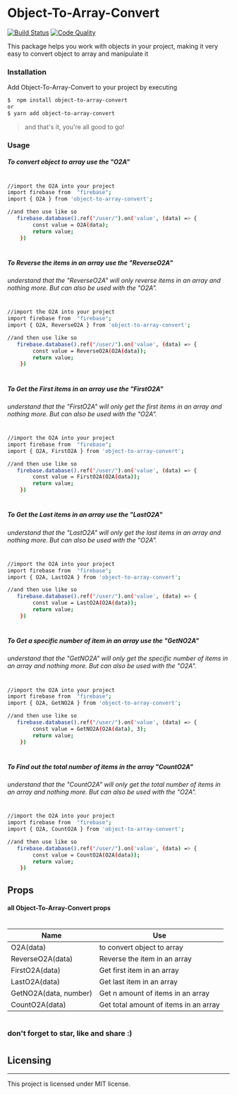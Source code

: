 # Object-To-Array-Convert


[![Build Status](https://travis-ci.com/just1and0/object-to-array-convert.svg?branch=master)](https://travis-ci.com/just1and0/object-to-array-convert/) [![Code Quality](https://scrutinizer-ci.com/g/just1and0/object-to-array-convert/badges/quality-score.png?b=master)](https://scrutinizer-ci.com/g/just1and0/object-to-array-convert/?branch=master)

This package helps you work with objects in your project, making it very easy to convert object to array and manipulate it

### Installation

Add Object-To-Array-Convert to your project by executing

```sh
$  npm install object-to-array-convert
or
$ yarn add object-to-array-convert
```
> and that's it, you're all good to go!
 
 
### Usage

##### To convert object to array use the "O2A"
#
```sh
//import the O2A into your project
import firebase from  "firebase";
import { O2A } from 'object-to-array-convert';

//and then use like so 
   firebase.database().ref("/user/").on('value', (data) => {
        const value = O2A(data);
        return value;
    })

```
#

##### To Reverse the items in an array use the "ReverseO2A"
###### understand that the "ReverseO2A" will only reverse items in an array and nothing more. But can also be used with the "O2A".
#
```sh
//import the O2A into your project
import firebase from  "firebase";
import { O2A, ReverseO2A } from 'object-to-array-convert';

//and then use like so 
   firebase.database().ref("/user/").on('value', (data) => {
        const value = ReverseO2A(O2A(data));
        return value;
    })

```
#


##### To Get the First items in an array use the "FirstO2A"
###### understand that the "FirstO2A" will only get the first items in an array and nothing more. But can also be used with the "O2A".
#
```sh
//import the O2A into your project
import firebase from  "firebase";
import { O2A, FirstO2A } from 'object-to-array-convert';

//and then use like so 
   firebase.database().ref("/user/").on('value', (data) => {
        const value = FirstO2A(O2A(data));
        return value;
    })

```
#

##### To Get the Last items in an array use the "LastO2A"
###### understand that the "LastO2A" will only get the last items in an array and nothing more. But can also be used with the "O2A".
#
```sh
//import the O2A into your project
import firebase from  "firebase";
import { O2A, LastO2A } from 'object-to-array-convert';

//and then use like so 
   firebase.database().ref("/user/").on('value', (data) => {
        const value = LastO2A(O2A(data));
        return value;
    })

```
#
##### To Get a specific number of item in an array use the "GetNO2A"
###### understand that the "GetNO2A" will only get the specific number of items in an array and nothing more. But can also be used with the "O2A".
#
```sh
//import the O2A into your project
import firebase from  "firebase";
import { O2A, GetNO2A } from 'object-to-array-convert';

//and then use like so 
   firebase.database().ref("/user/").on('value', (data) => {
        const value = GetNO2A(O2A(data), 3);
        return value;
    })

```

#
##### To Find out the total number of items in the array "CountO2A"
###### understand that the "CountO2A" will only get the total number of items in an array and nothing more. But can also be used with the "O2A". 
#
```sh
//import the O2A into your project
import firebase from  "firebase";
import { O2A, CountO2A } from 'object-to-array-convert';

//and then use like so 
   firebase.database().ref("/user/").on('value', (data) => {
        const value = CountO2A(O2A(data));
        return value;
    })

```


## Props

#### all Object-To-Array-Convert props
#
| Name | Use |
| ------ | ------ |
| O2A(data) | to convert object to array |
| ReverseO2A(data) | Reverse the item in an array |
| FirstO2A(data) | Get first item in an array|
| LastO2A(data) | Get last item in an array |
| GetNO2A(data, number) | Get n amount of items in an array |
| CountO2A(data) | Get total amount of items in an array |
 
#
#
### don't forget to star, like and share :)
#

## Licensing
----

This project is licensed under MIT license.
